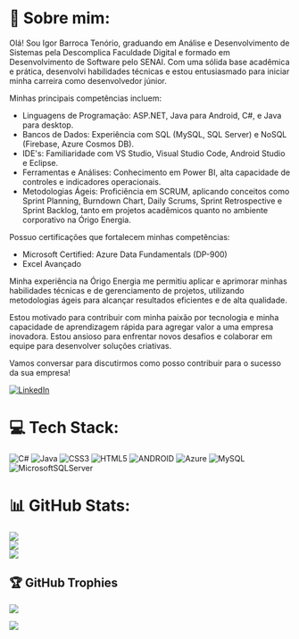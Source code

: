 # 💫 Sobre mim:
Olá! Sou Igor Barroca Tenório, graduando em Análise e Desenvolvimento de Sistemas pela Descomplica Faculdade Digital e formado em Desenvolvimento de Software pelo SENAI. Com uma sólida base acadêmica e prática, desenvolvi habilidades técnicas e estou entusiasmado para iniciar minha carreira como desenvolvedor júnior.

Minhas principais competências incluem:

   - Linguagens de Programação: ASP.NET, Java para Android, C#, e Java para desktop.
   - Bancos de Dados: Experiência com SQL (MySQL, SQL Server) e NoSQL (Firebase, Azure Cosmos DB).
   - IDE's: Familiaridade com VS Studio, Visual Studio Code, Android Studio e Eclipse.
   - Ferramentas e Análises: Conhecimento em Power BI,  alta capacidade de controles e indicadores operacionais.
   - Metodologias Ágeis: Proficiência em SCRUM, aplicando conceitos como Sprint Planning, Burndown Chart, Daily Scrums, Sprint Retrospective e Sprint Backlog, tanto em projetos acadêmicos quanto no ambiente corporativo na Órigo Energia.

Possuo certificações que fortalecem minhas competências:

   - Microsoft Certified: Azure Data Fundamentals (DP-900)
   - Excel Avançado

Minha experiência na Órigo Energia me permitiu aplicar e aprimorar minhas habilidades técnicas e de gerenciamento de projetos, utilizando metodologias ágeis para alcançar resultados eficientes e de alta qualidade.

Estou motivado para contribuir com minha paixão por tecnologia e minha capacidade de aprendizagem rápida para agregar valor a uma empresa inovadora. Estou ansioso para enfrentar novos desafios e colaborar em equipe para desenvolver soluções criativas.

Vamos conversar para discutirmos como posso contribuir para o sucesso da sua empresa!


[![LinkedIn](https://img.shields.io/badge/LinkedIn-%230077B5.svg?logo=linkedin&logoColor=white)](https://www.linkedin.com/in/igor-barroca-ten%C3%B3rio-4258621b9/) 

# 💻 Tech Stack:
![C#](https://img.shields.io/badge/c%23-%23239120.svg?style=for-the-badge&logo=c-sharp&logoColor=white) ![Java](https://img.shields.io/badge/java-%23ED8B00.svg?style=for-the-badge&logo=java&logoColor=white) ![CSS3](https://img.shields.io/badge/css3-%231572B6.svg?style=for-the-badge&logo=css3&logoColor=white) ![HTML5](https://img.shields.io/badge/html5-%23E34F26.svg?style=for-the-badge&logo=html5&logoColor=white) ![ANDROID](https://img.shields.io/badge/android-%2320232a.svg?style=for-the-badge&logo=android&logoColor=%a4c639) ![Azure](https://img.shields.io/badge/azure-%230072C6.svg?style=for-the-badge&logo=azure-devops&logoColor=white) ![MySQL](https://img.shields.io/badge/mysql-%2300f.svg?style=for-the-badge&logo=mysql&logoColor=white) ![MicrosoftSQLServer](https://img.shields.io/badge/Microsoft%20SQL%20Sever-CC2927?style=for-the-badge&logo=microsoft%20sql%20server&logoColor=white)
# 📊 GitHub Stats:
![](https://github-readme-stats.vercel.app/api?username=Igor12x&theme=city_light&hide_border=false&include_all_commits=true&count_private=true)<br/>
![](https://github-readme-streak-stats.herokuapp.com/?user=Igor12x&theme=city_light&hide_border=false)<br/>
![](https://github-readme-stats.vercel.app/api/top-langs/?username=Igor12x&theme=city_light&hide_border=false&include_all_commits=true&count_private=true&layout=compact)

## 🏆 GitHub Trophies
![](https://github-profile-trophy.vercel.app/?username=Igor12x&theme=onedark&no-frame=false&no-bg=true&margin-w=4)

[![](https://visitcount.itsvg.in/api?id=Igor12x&icon=0&color=0)](https://visitcount.itsvg.in)

<!-- Proudly created with GPRM ( https://gprm.itsvg.in ) -->
